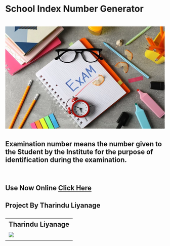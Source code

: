 
<h1>School Index Number Generator<h1>
  <img src="/Cloud/shutterstock_1664708983.webp">
 <br>
 <h2>Examination number means the number given to the Student by the Institute for the purpose of identification during the examination.</h2>
 <br>
<h2>Use Now Online <a href="https://replit.com/@zenoi/Exam-API#index.js">Click Here</a></h2>
 

<h2>Project By Tharindu Liyanage<h2>
    <b><table><tr><th>Tharindu Liyanage</th></tr><tr><td><a href="https://github.com/Zenoixnoize"><img src="https://i.ibb.co/VNDz0TD/IMG-20220728-121559.jpg" width="180"</td></tr></b>

